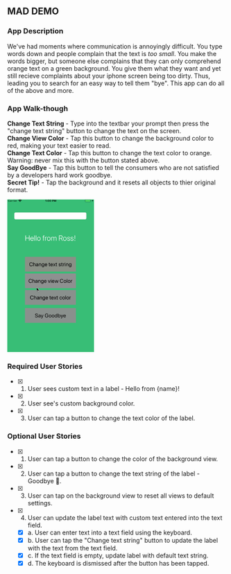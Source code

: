 ## MAD DEMO

### App Description
We've had moments where communication is annoyingly difficult. You type words down and people complain that the text is <i>too small</i>. You make the words bigger, but someone else complains that they can only comprehend orange text on a green background. You give them what they want and yet still recieve complaints about your iphone screen being too dirty. Thus, leading you to search for an easy way to tell them "bye". This app can do all of the above and more.

### App Walk-though
<b>Change Text String</b> - Type into the textbar your prompt then press the "change text string" button to change the text on the screen.<br />
<b>Change View Color</b> - Tap this button to change the background color to red, making your text easier to read.<br />
<b>Change Text Color</b> - Tap this button to change the text color to orange. Warning: never mix this with the button stated above.<br />
<b>Say GoodBye</b> - Tap this button to tell the consumers who are not satisfied by a developers hard work goodbye.<br />
<b>Secret Tip!</b> - Tap the background and it resets all objects to thier original format.<br />
          

<img src="MadDemo.gif" width=200 align = "middle"><br>


### Required User Stories
- [x] 1. User sees custom text in a label - Hello from {name}!
- [x] 2. User see's custom background color.
- [x] 3. User can tap a button to change the text color of the label.

### Optional User Stories
- [x] 1. User can tap a button to change the color of the background view.
- [x] 2. User can tap a button to change the text string of the label - Goodbye 👋.
- [x] 3. User can tap on the background view to reset all views to default settings.
- [x] 4. User can update the label text with custom text entered into the text field.
   - [x] a. User can enter text into a text field using the keyboard.
   - [x] b. User can tap the "Change text string" button to update the label with the text from the text field.
   - [x] c. If the text field is empty, update label with default text string.
   - [x] d. The keyboard is dismissed after the button has been tapped.
